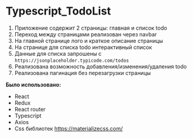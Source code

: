 # Typescript_TodoList

1. Приложение содержит 2 страницы: главная и список todo
2. Переход между страницами реализован через navbar
3. На главной странице лого и краткое описание страницы
4. На странице для списка todo интерактивный список
5. Данные для списка запрошены с `https://jsonplaceholder.typicode.com/todos`
6. Реализована возможность добавления/изменения/удаления todo
7. Реализована пагинация без перезагрузки страницы

**Было использовано:**

- React
- Redux
- React router
- Typescript
- Axios
- Css библиотек https://materializecss.com/

